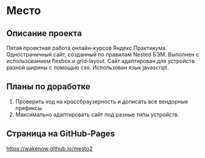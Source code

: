 # Место
## Описание проекта
Пятая проектная работа онлайн-курсов Яндекс.Практикума.
Одностраничный сайт, созданный по правилам Nested БЭМ. Выполнен с использованием flexbox и grid-layout. Сайт адаптирован для устройств разной ширины с помощью css. Использован язык javascript.
## Планы по доработке
1. Проверить код на кроссбраузерность и дописать все вендорные префиксы.
2. Максимально адаптировать сайт под разные типы устройств.
## Страница на GitHub-Pages
https://wakenow.github.io/mesto2